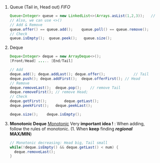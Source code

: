 1. Queue (Tail in, Head out) *FIFO*
   ```java
   Queue<Integer> queue = new LinkedList<>(Arrays.asList(1,2,3));	// LinkedList!
   // Also, we can use <>()
   // Add & Remove
   queue.offer() == queue.add();	queue.poll() == queue.remove();
   // Check
   queue.isEmpty();  queue.peek();	 queue.size();
   ```

2. Deque
   ```java
   Deque<Integer> deque = new ArrayDeque<>();
   [Front/Head] ..... [End/Tail]
   
   // Add
   deque.add(); deque.addLast(); deque.offer();				// Tail	
   deque.push(); deque.addFirst();	deque.offerFirst();	// Head
   // Remove
   deque.removeLast();	deque.pop();	// remove Tail
   deque.removeFirst();	// remove Head;
   // Check
   deque.getFirst();		deque.getLast();
   deque.peekFirst();	deque.peekLast();
   
   deque.size();	deque.isEmpty();
   ```
   
3. **Monotonic Deque** [Monotonic](https://leetcode.com/explore/interview/card/leetcodes-interview-crash-course-data-structures-and-algorithms/706/stacks-and-queues/4517/)
   Very **important idea !** : When adding, follow the rules of monotonic.
   (1. When **keep** finding ***regional*** **MAX/MIN**)

   ```java
   // Monotonic decreasing: Head big, Tail small
   while(!deque.isEmpty() && deque.getLast() < num) {
     deque.removeLast();
   }
   ```

   
   
   